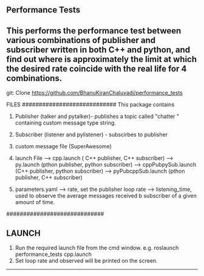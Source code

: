 Performance Tests
----------------------------
This performs the performance test between various combinations of publisher and subscriber written in both C++ and python, and find out where is approximately the limit at which the desired rate coincide with the real life for 4 combinations.
----------------------------

git: Clone https://github.com/BhanuKiranChaluvadi/performance_tests

FILES
############################
This package contains 
1. Publisher (talker and pytalker)- publishes a topic called "chatter " containing custom message type string.

2. Subscriber (listener and pylistener) - subscirbes to publisher

3. custom message file (SuperAwesome)

4. launch File  	--> cpp.launch 	(		C++ publisher, C++ subscriber)
					--> py.launch 			(pthon publisher, python subscriber)
					--> cppPubpySub.launch 	(C++ publisher, python subscriber)
					--> pyPubcppSub.launch 	(pthon publisher, C++ subscriber)

5. parameters.yaml 	--> rate, set the publisher loop rate
					--> listening_time, used to observe the average messages received b subscriber of a given amount of time.

#############################


LAUNCH
-----------------------------
1. Run the required launch file from the cmd window. e.g. roslaunch performance_tests cpp.launch 
2. Set loop rate and observed will be printed on the screen.
-----------------------------
